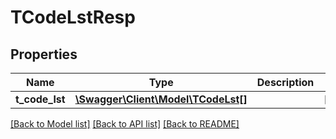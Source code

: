 # TCodeLstResp

## Properties
Name | Type | Description | Notes
------------ | ------------- | ------------- | -------------
**t_code_lst** | [**\Swagger\Client\Model\TCodeLst[]**](TCodeLst.md) |  | [optional] 

[[Back to Model list]](../README.md#documentation-for-models) [[Back to API list]](../README.md#documentation-for-api-endpoints) [[Back to README]](../README.md)


